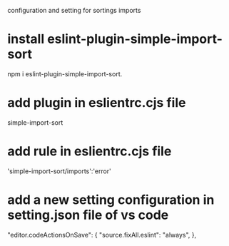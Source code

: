 configuration and setting for sortings imports

# install eslint-plugin-simple-import-sort
npm i eslint-plugin-simple-import-sort.

# add plugin in eslientrc.cjs file
simple-import-sort

# add rule in eslientrc.cjs file
'simple-import-sort/imports':'error'

# add a new setting configuration in setting.json file of vs code

"editor.codeActionsOnSave": {
        "source.fixAll.eslint": "always",
    },